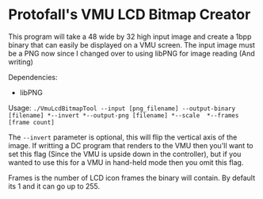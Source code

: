 # Protofall's VMU LCD Bitmap Creator

This program will take a 48 wide by 32 high input image and create a 1bpp binary that can easily be displayed on a VMU screen. The input image must be a PNG now since I changed over to using libPNG for image reading (And writing)

Dependencies:

+ libPNG

Usage:
`./VmuLcdBitmapTool --input [png_filename] --output-binary [filename] *--invert *--output-png [filename] *--scale  *--frames [frame count]`

The `--invert` parameter is optional, this will flip the vertical axis of the image. If writting a DC program that renders to the VMU then you'll want to set this flag (Since the VMU is upside down in the controller), but if you wanted to use this for a VMU in hand-held mode then you omit this flag.

Frames is the number of LCD icon frames the binary will contain. By default its 1 and it can go up to 255.

